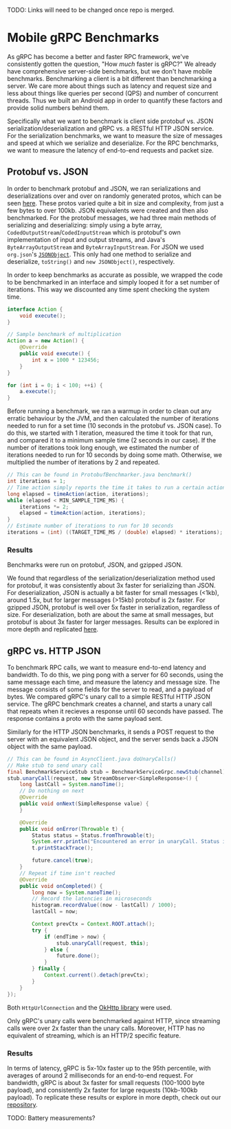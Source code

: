 TODO: Links will need to be changed once repo is merged.

Mobile gRPC Benchmarks
======================
As gRPC has become a better and faster RPC framework, we've consistently gotten the question, "How _much_ faster is gRPC?" We already have comprehensive server-side benchmarks, but we don't have mobile benchmarks. Benchmarking a client is a bit different than benchmarking a server. We care more about things such as latency and request size and less about things like queries per second (QPS) and number of concurrent threads. Thus we built an Android app in order to quantify these factors and provide solid numbers behind them. 

Specifically what we want to benchmark is client side protobuf vs. JSON serialization/deserialization and gRPC vs. a RESTful HTTP JSON service. For the serialization benchmarks, we want to measure the size of messages and speed at which we serialize and deserialize. For the RPC benchmarks, we want to measure the latency of end-to-end requests and packet size.

Protobuf vs. JSON
-----------------
In order to benchmark protobuf and JSON, we ran serializations and deserializations over and over on randomly generated protos, which can be seen [here](https://github.com/david-cao/gRPCBenchmarks/tree/master/protolite_app/app/src/main/proto). These protos varied quite a bit in size and complexity, from just a few bytes to over 100kb. JSON equivalents were created and then also benchmarked. For the protobuf messages, we had three main methods of serializing and deserializing: simply using a byte array, `CodedOutputStream`/`CodedInputStream` which is protobuf's own implementation of input and output streams, and Java's `ByteArrayOutputStream` and `ByteArrayInputStream`. For JSON we used `org.json`'s [`JSONObject`](https://developer.android.com/reference/org/json/JSONObject.html). This only had one method to serialize and deserialize, `toString()` and `new JSONObject()`, respectively. 

In order to keep benchmarks as accurate as possible, we wrapped the code to be benchmarked in an interface and simply looped it for a set number of iterations. This way we discounted any time spent checking the system time.
```Java
interface Action {
    void execute();
}

// Sample benchmark of multiplication
Action a = new Action() {
    @Override
    public void execute() {
        int x = 1000 * 123456;
    }
}

for (int i = 0; i < 100; ++i) {
    a.execute();
}
```
Before running a benchmark, we ran a warmup in order to clean out any erratic behaviour by the JVM, and then calculated the number of iterations needed to run for a set time (10 seconds in the protobuf vs. JSON case). To do this, we started with 1 iteration, measured the time it took for that run, and compared it to a minimum sample time (2 seconds in our case). If the number of iterations took long enough, we estimated the number of iterations needed to run for 10 seconds by doing some math. Otherwise, we multiplied the number of iterations by 2 and repeated.
```Java
// This can be found in ProtobufBenchmarker.java benchmark()
int iterations = 1;
// Time action simply reports the time it takes to run a certain action for that number of iterations
long elapsed = timeAction(action, iterations);
while (elapsed < MIN_SAMPLE_TIME_MS) {
    iterations *= 2;
    elapsed = timeAction(action, iterations);
}
// Estimate number of iterations to run for 10 seconds
iterations = (int) ((TARGET_TIME_MS / (double) elapsed) * iterations);
```

### Results
Benchmarks were run on protobuf, JSON, and gzipped JSON.

We found that regardless of the serialization/deserialization method used for protobuf, it was consistently about 3x faster for serializing than JSON. For deserialization, JSON is actually a bit faster for small messages (<1kb), around 1.5x, but for larger messages (>15kb) protobuf is 2x faster. For gzipped JSON, protobuf is well over 5x faster in serialization, regardless of size. For deserialization, both are about the same at small messages, but protobuf is about 3x faster for larger messages. Results can be explored in more depth and replicated [here](/github_readme).

gRPC vs. HTTP JSON
------------------
To benchmark RPC calls, we want to measure end-to-end latency and bandwidth. To do this, we ping pong with a server for 60 seconds, using the same message each time, and measure the latency and message size. The message consists of some fields for the server to read, and a payload of bytes. We compared gRPC's unary call to a simple RESTful HTTP JSON service. The gRPC benchmark creates a channel, and starts a unary call that repeats when it recieves a response until 60 seconds have passed. The response contains a proto with the same payload sent.

Similarly for the HTTP JSON benchmarks, it sends a POST request to the server with an equivalent JSON object, and the server sends back a JSON object with the same payload.
```Java
// This can be found in AsyncClient.java doUnaryCalls()
// Make stub to send unary call
final BenchmarkServiceStub stub = BenchmarkServiceGrpc.newStub(channel);
stub.unaryCall(request, new StreamObserver<SimpleResponse>() {
    long lastCall = System.nanoTime();
    // Do nothing on next
    @Override
    public void onNext(SimpleResponse value) {
    }

    @Override
    public void onError(Throwable t) {
        Status status = Status.fromThrowable(t);
        System.err.println("Encountered an error in unaryCall. Status is " + status);
        t.printStackTrace();

        future.cancel(true);
    }
    // Repeat if time isn't reached
    @Override
    public void onCompleted() {
        long now = System.nanoTime();
        // Record the latencies in microseconds
        histogram.recordValue((now - lastCall) / 1000);
        lastCall = now;

        Context prevCtx = Context.ROOT.attach();
        try {
            if (endTime > now) {
                stub.unaryCall(request, this);
            } else {
                future.done();
            }
        } finally {
            Context.current().detach(prevCtx);
        }
    }
});
```
Both `HttpUrlConnection` and the [OkHttp library](https://square.github.io/okhttp/) were used.

Only gRPC's unary calls were benchmarked against HTTP, since streaming calls were over 2x faster than the unary calls. Moreover, HTTP has no equivalent of streaming, which is an HTTP/2 specific feature.

### Results
In terms of latency, gRPC is 5x-10x faster up to the 95th percentile, with averages of around 2 milliseconds for an end-to-end request. For bandwidth, gRPC is about 3x faster for small requests (100-1000 byte payload), and consistently 2x faster for large requests (10kb-100kb payload). To replicate these results or explore in more depth, check out our [repository](/github_readme).

TODO: Battery measurements?